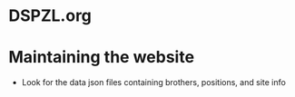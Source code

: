 # DSPZL.org


# Maintaining the website

- Look for the data json files containing brothers, positions, and site info